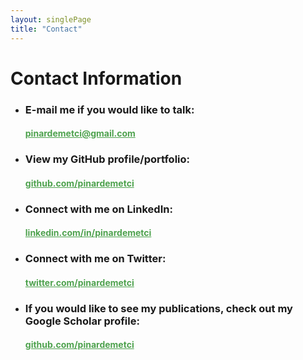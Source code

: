 ```yaml
---
layout: singlePage
title: "Contact"
---
```


# Contact Information


<ul>

<li>
<h3>E-mail me if you would like to talk:</h3>
<a href="mailto:pinardemetci@gmail.com" style="color:#4EA24E" target="_blank"> 
<h4>pinardemetci@gmail.com </h4></a>
</li>

<li>
<h3>View my GitHub profile/portfolio:</h3>
<a href="http://github.com/pinardemetci" style="color:#4EA24E" target="_blank"> 
<i class="fa fa-lg fa-github"></i> <h4>github.com/pinardemetci </h4></a>
</li>

<li>
<h3>Connect with me on LinkedIn: </h3>
<a href="https://www.linkedin.com/in/pinardemetci" style="color:#4EA24E" target="_blank"> 
<i class="fa fa-lg fa-linkedin"></i> <h4>linkedin.com/in/pinardemetci </h4></a>
</li>

<li>
<h3>Connect with me on Twitter:</h3>
<a href="http://twitter.com/pinardemetci" style="color:#4EA24E" target="_blank"> 
<i class="fa fa-lg fa-twitter"></i> <h4>twitter.com/pinardemetci </h4></a>
</li>

<li>
<h3>If you would like to see my publications, check out my Google Scholar profile:</h3>
<a href="https://scholar.google.com.tr/citations?user=0Tzd6eAAAAAJ&hl=tr&oi=ao" style="color:#4EA24E" target="_blank"> 
<i class="ai ai-google-scholar"></i> <h4>github.com/pinardemetci </h4></a>
</li>

</ul>